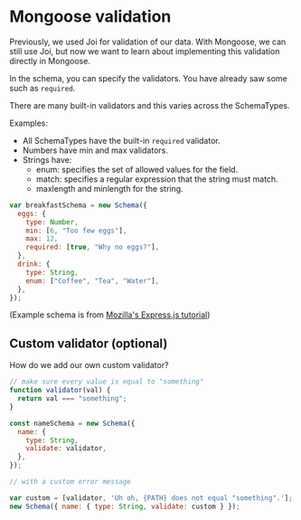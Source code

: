 # Mongoose validation

Previously, we used Joi for validation of our data. With Mongoose, we can still use Joi, but now we want to learn about implementing this validation directly in Mongoose.

In the schema, you can specify the validators. You have already saw some such as `required`.

There are many built-in validators and this varies across the SchemaTypes.

Examples:

- All SchemaTypes have the built-in `required` validator.
- Numbers have min and max validators.
- Strings have:
  - enum: specifies the set of allowed values for the field.
  - match: specifies a regular expression that the string must match.
  - maxlength and minlength for the string.

```js
var breakfastSchema = new Schema({
  eggs: {
    type: Number,
    min: [6, "Too few eggs"],
    max: 12,
    required: [true, "Why no eggs?"],
  },
  drink: {
    type: String,
    enum: ["Coffee", "Tea", "Water"],
  },
});
```

(Example schema is from [Mozilla's Express.js tutorial](https://developer.mozilla.org/en-US/docs/Learn/Server-side/Express_Nodejs/mongoose#related_documents))

## Custom validator (optional)

How do we add our own custom validator?

```js
// make sure every value is equal to "something"
function validator(val) {
  return val === "something";
}

const nameSchema = new Schema({
  name: {
    type: String,
    validate: validator,
  },
});

// with a custom error message

var custom = [validator, 'Uh oh, {PATH} does not equal "something".'];
new Schema({ name: { type: String, validate: custom } });
```
